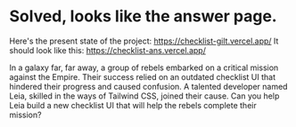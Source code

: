 # Solved, looks like the answer page.

Here's the present state of the project: https://checklist-gilt.vercel.app/
It should look like this:  https://checklist-ans.vercel.app/

In a galaxy far, far away, a group of rebels embarked on a critical mission against the Empire.
Their success relied on an outdated checklist UI that hindered their progress and caused confusion.
A talented developer named Leia, skilled in the ways of Tailwind CSS, joined their cause.
Can you help Leia build a new checklist UI that will help the rebels complete their mission?